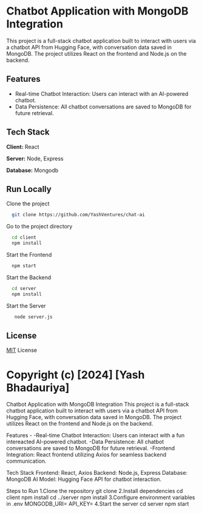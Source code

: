

# Chatbot Application with MongoDB Integration

This project is a full-stack chatbot application built to interact with users via a chatbot API from Hugging Face, with conversation data saved in MongoDB. The project utilizes React on the frontend and Node.js on the backend.



## Features

- Real-time Chatbot Interaction: Users can interact with an AI-powered chatbot.
- Data Persistence: All chatbot conversations are saved to MongoDB for future retrieval.


## Tech Stack

**Client:** React

**Server:** Node, Express 

**Database:** Mongodb


## Run Locally

Clone the project

```bash
  git clone https://github.com/YashVentures/chat-ai
```

Go to the project directory

```bash
  cd client
  npm install 
```
Start the Frontend
```bash
  npm start
```
Start the Backend
```bash
  cd server
  npm install
  ```
  Start the Server
```bash
   node server.js
```
## License

[MIT](https://choosealicense.com/licenses/mit/) License

Copyright (c) [2024] [Yash Bhadauriya]
=======
Chatbot Application with MongoDB Integration
This project is a full-stack chatbot application built to interact with users via a chatbot API from Hugging Face, with conversation data saved in MongoDB. The project utilizes React on the frontend and Node.js on the backend.

Features - 
-Real-time Chatbot Interaction: Users can interact with a fun intereacted AI-powered chatbot.
-Data Persistence: All chatbot conversations are saved to MongoDB for future retrieval.
-Frontend Integration: React frontend utilizing Axios for seamless backend communication.


Tech Stack
Frontend: React, Axios
Backend: Node.js, Express
Database: MongoDB
AI Model: Hugging Face API for chatbot interaction.

Steps to Run
1.Clone the repository
git clone
2.Install dependencies
cd client
npm install
cd ../server
npm install
3.Configure environment variables in .env
MONGODB_URI=<your-mongodb-uri>
API_KEY=<hugging-face-api-key>
4.Start the server
cd server
npm start




